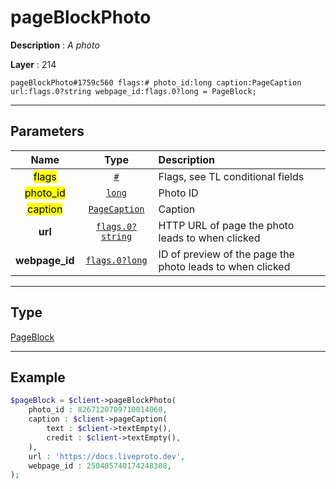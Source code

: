 # pageBlockPhoto

**Description** : *A photo*

**Layer** : 214

```tl
pageBlockPhoto#1759c560 flags:# photo_id:long caption:PageCaption url:flags.0?string webpage_id:flags.0?long = PageBlock;
```

---

## Parameters

| Name | Type | Description |
| :---: | :---: | :--- |
| <mark>flags</mark> | [`#`](type/#) | Flags, see TL conditional fields |
| <mark>photo_id</mark> | [`long`](type/long) | Photo ID |
| <mark>caption</mark> | [`PageCaption`](type/PageCaption) | Caption |
| **url** | [`flags.0?string`](type/string) | HTTP URL of page the photo leads to when clicked |
| **webpage_id** | [`flags.0?long`](type/long) | ID of preview of the page the photo leads to when clicked |

---

## Type

[PageBlock](type/PageBlock)

---

## Example

```php
$pageBlock = $client->pageBlockPhoto(
	photo_id : 8267120709710014060,
	caption : $client->pageCaption(
		text : $client->textEmpty(),
		credit : $client->textEmpty(),
	),
	url : 'https://docs.liveproto.dev',
	webpage_id : 250405740174248308,
);
```